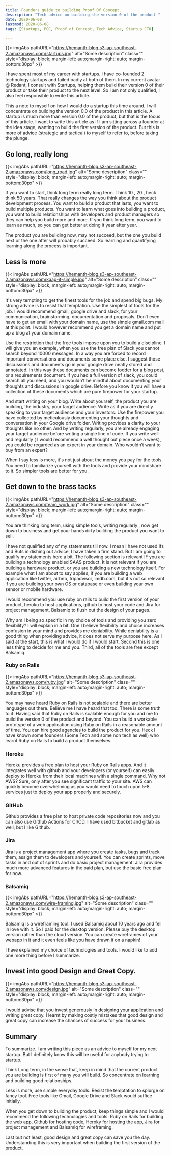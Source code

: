 ```yaml
---
title: Founders guide to building Proof Of Concept.  
description: "Tech advice on building the version 0 of the product "
date: 2020-06-08
lastmod: 2020-06-08
tags: [Startups, POC, Proof of Concept, Tech Advice, Startup CTO]

---
```

{{< imgAbs 
pathURL="https://hemanth-blog.s3-ap-southeast-2.amazonaws.com/startups.jpg" 
alt="Some description" 
class="" 
style="display: block; margin-left: auto;margin-right: auto; margin-bottom:30px" >}} 



I have spent most of my career with startups. I have co-founded 2 technology startups and failed badly at both of them. In my current avatar @ Redant, I consult with Startups, helping them build their version 0 of their product or take their product to the next level. So I am not only qualified, I also feel responsible to write this article.

This a note to myself on how I would do a startup this time around. I will concentrate on building the version 0.0 of the product in this article. A startup is much more than version 0.0 of the product, but that is the focus of this article. I want to write this article as if I am sitting across a founder at the idea stage, wanting to build the first version of the product. But this is more of advice (strategic and tactical) to myself to refer to, before taking the plunge. 

## Go long, really long
{{< imgAbs 
pathURL="https://hemanth-blog.s3-ap-southeast-2.amazonaws.com/long_road.jpg" 
alt="Some description" 
class="" 
style="display: block; margin-left: auto;margin-right: auto; margin-bottom:30px" >}} 


If you want to start, think long term really long term. Think 10 , 20 , heck think 50 years. That really changes the way you think about the product development process. You want to build a product that lasts, you want to build multiple products. You want to learn what goes into building a product, you want to build relationships with developers and product managers so they can help you build more and more. If you think long term, you want to learn as much, so you can get better at doing it year after year. 

The product you are building now, may not succeed, but the one you build next or the one after will probably succeed. So learning and quantifying learning along the process is important. 
## Less is more
{{< imgAbs 
pathURL="https://hemanth-blog.s3-ap-southeast-2.amazonaws.com/kaap-it-simple.jpg" 
alt="Some description" 
class="" 
style="display: block; margin-left: auto;margin-right: auto; margin-bottom:30px" >}} 

It's very tempting to get the finest tools for the job and spend big bugs. My strong advice is to resist that temptation. Use the simplest of tools for the job. I would recommend gmail, google drive and slack, for your communication, brainstorming, documentation and proposals. Don’t even have to get an email with your domain name, use the simple gmail.com mail at this point. I would however recommend you get a domain name and put up a blog at your domain name.

Use the restriction that the free tools impose upon you to build a discipline. I will give you an example, when you use the free plan of Slack you cannot search beyond 10000 messages. In a way you are forced to record important conversations and documents some place else. I suggest those discussions and documents go in your google drive neatly stored and annotated. In this way these documents can become fodder for a blog post, or a requirements document. If you had a full version of slack, you could search all you need, and you wouldn’t be mindful about documenting your thoughts and discussions in google drive. Before you know it you will have a collection of these documents which are pure firepower for your startup. 

And start writing on your blog. Write about yourself, the product you are building, the industry, your target audience. Write as if you are directly speaking to your target audience and your investors. Use the firepower you have collected by meticulously documenting your thoughts and conversation in your Google drive folder. Writing provides a clarity to your thoughts like no other. And by writing regularly, you are already engaging your target audience before writing a single line of code. If you write well and regularly ( I would recommend a well thought out piece once a week), you could be regarded as an expert in your domain. Who wouldn’t want to buy from an expert?

When I say less is more, it's not just about the money you pay for the tools. You need to familiarize yourself with the tools and provide your mindshare to it. So simpler tools are better for you.

## Get down to the brass tacks 
{{< imgAbs 
pathURL="https://hemanth-blog.s3-ap-southeast-2.amazonaws.com/team_work.jpg" 
alt="Some description" 
class="" 
style="display: block; margin-left: auto;margin-right: auto; margin-bottom:30px" >}} 

You are thinking long term, using simple tools, writing regularly , now get down to business and get your hands dirty building the product you want to sell. 

I have not qualified any of my statements till now. I mean I have not used Ifs and Buts in dishing out advice, I have taken a firm stand. But I am going to qualify my statements here a bit. The following section is relevant IF you are building a technology enabled SAAS product. It is not relevant if you are building a hardware product, or you are building a new technology itself. For example what I am about to say applies, if you are building a web application like twitter, airbnb, tripadvisor, imdb.com, but it's not so relevant if you are building your own OS or database or even building your own sensor or mobile hardware. 
  
I would recommend you use ruby on rails to build the first version of your product, heroku to host applications, github to host your code and Jira for project management, Balsamiq to flush out the design of your pages. 

Why am I being so specific in my choice of tools and providing you zero flexibility? I will explain in a bit. One I believe flexibility and choice increases confusion in your mind and provides me deniability. While deniability is a good thing when providing advice, it does not serve my purpose here. As I said at the start, this is what I would do if I would start. Second this is one less thing to decide for me and you. Third, all of the tools are free except Balsamiq. 

### Ruby on Rails
{{< imgAbs 
pathURL="https://hemanth-blog.s3-ap-southeast-2.amazonaws.com/ruby.jpg" 
alt="Some description" 
class="" 
style="display: block; margin-left: auto;margin-right: auto; margin-bottom:30px" >}} 

You may have heard Ruby on Rails is not scalable and there are better languages out there. Believe me I have heard that too. There is some truth to it. Having said that Ruby on Rails is scalable enough for you and me to build the version 0 of the product and beyond. You can build a workable prototype of a web application using Ruby on Rails in a reasonable amount of time. You can hire good agencies to build the product for you. Heck I have known some founders (Some Tech and some non tech as well) who learnt Ruby on Rails to build a product themselves. 

### Heroku

Heroku provides a free plan to host your Ruby on Rails apps. And it integrates well with github and your developers (or yourself) can easily deploy to Heroku from their local machines with a single command. Why not AWS? Sure, only after you see significant traffic to your site. AWS can quickly become overwhelming as you would need to touch upon 5-8 services just to deploy your app properly and securely. 

### GitHub
Github provides a free plan to host private code repositories now and you can also use Github Actions for CI/CD. I have used bitbucket and gitlab as well, but I like Github. 

### Jira
Jira is a project management app where you create tasks, bugs and track them, assign them to developers and yourself.  You can create sprints, move tasks in and out of sprints and do basic project management. Jira provides much more advanced features in the paid plan, but use the basic free plan for now. 
### Balsamiq
{{< imgAbs 
pathURL="https://hemanth-blog.s3-ap-southeast-2.amazonaws.com/wire-framing.jpg" 
alt="Some description" 
class="" 
style="display: block; margin-left: auto;margin-right: auto; margin-bottom:30px" >}} 

Balsamiq is a wireframing tool. I used Balsamiq about 10 years ago and fell in love with it. So I paid for the desktop version. Please buy the desktop version rather than the cloud version. You can create wireframes of your webapp in it and it even feels like you have drawn it on a napkin!

I have explained my choice of technologies and tools. I would like to add one more thing before I summarize. 

## Invest into good Design and Great Copy.
{{< imgAbs 
pathURL="https://hemanth-blog.s3-ap-southeast-2.amazonaws.com/design.jpg" 
alt="Some description" 
class="" 
style="display: block; margin-left: auto;margin-right: auto; margin-bottom:30px" >}} 

I would advise that you invest generously in designing your application and writing great copy. I learnt by making costly mistakes that good design and great copy can increase the chances of success for your business. 

## Summary
To summarize. I am writing this piece as an advice to myself for my next startup. But I definitely know this will be useful for anybody trying to startup. 

Think Long term, in the sense that, keep in mind that the current product you are building is first of many you will build. So concentrate on learning and building good relationships. 

Less is more, use simple everyday tools. Resist the temptation to splurge on fancy tool. Free tools like Gmail, Google Drive and Slack would suffice initially. 

When you get down to building the product, keep things simple and I would recommend the following technologies and tools. Ruby on Rails for building the web app, Github for hosting code, Heroky for hosting the app, Jira for project management and Balsamiq for wireframing. 

Last but not least, good design and great copy can save you the day. Understanding this is very important when building the first version of the product. 

